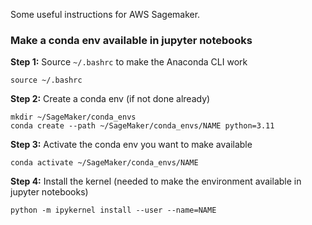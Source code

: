 
Some useful instructions for AWS Sagemaker.

### Make a conda env available in jupyter notebooks

**Step 1:** Source `~/.bashrc` to make the Anaconda CLI work

```shell
source ~/.bashrc
```

**Step 2:** Create a conda env (if not done already)

```shell
mkdir ~/SageMaker/conda_envs
conda create --path ~/SageMaker/conda_envs/NAME python=3.11
```

**Step 3:** Activate the conda env you want to make available

```shell
conda activate ~/SageMaker/conda_envs/NAME
```

**Step 4:** Install the kernel (needed to make the environment available in jupyter notebooks)

```shell
python -m ipykernel install --user --name=NAME
```
